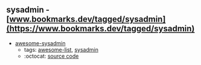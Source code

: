 sysadmin - [www.bookmarks.dev/tagged/sysadmin](https://www.bookmarks.dev/tagged/sysadmin)
---
* [awesome-sysadmin](https://github.com/n1trux/awesome-sysadmin#readme)
    * tags: [awesome-list](../tagged/awesome-list.md), [sysadmin](../tagged/sysadmin.md)
    * :octocat: [source code](https://github.com/n1trux/awesome-sysadmin#readme)
